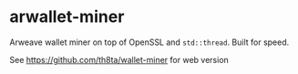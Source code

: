 # arwallet-miner
Arweave wallet miner on top of OpenSSL and `std::thread`. Built for speed.

See https://github.com/th8ta/wallet-miner for web version
